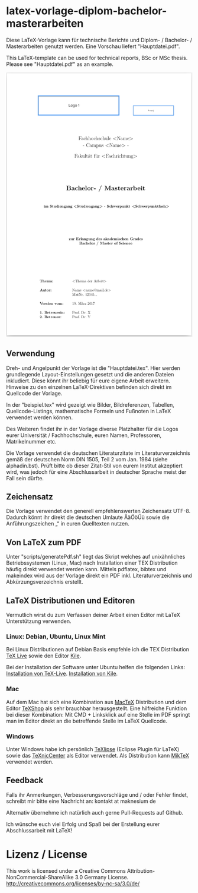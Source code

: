# latex-vorlage-diplom-bachelor-masterarbeiten

Diese LaTeX-Vorlage kann für technische Berichte und Diplom- / Bachelor- / Masterarbeiten genutzt werden. Eine Vorschau liefert "Hauptdatei.pdf".

This LaTeX-template can be used for technical reports, BSc or MSc thesis. Please see "Hauptdatei.pdf" as an example.

![latex-vorlage-diplom-bachelor-masterarbeiten](main.png "latex-vorlage-diplom-bachelor-masterarbeiten")


## Verwendung

Dreh- und Angelpunkt der Vorlage ist die "Hauptdatei.tex". Hier werden grundlegende Layout-Einstellungen gesetzt und die anderen Dateien inkludiert. Diese könnt ihr beliebig für eure eigene Arbeit erweitern. Hinweise zu den einzelnen LaTeX-Direktiven befinden sich direkt im Quellcode der Vorlage.

In der "beispiel.tex" wird gezeigt wie Bilder, Bildreferenzen, Tabellen, Quellcode-Listings, mathematische Formeln und Fußnoten in LaTeX verwendet werden können.

Des Weiteren findet ihr in der Vorlage diverse Platzhalter für die Logos eurer Universität / Fachhochschule, euren Namen, Professoren, Matrikelnummer etc.

Die Vorlage verwendet die deutschen Literaturzitate im Literaturverzeichnis gemäß der deutschen Norm DIN 1505, Teil 2 vom Jan. 1984 (siehe alphadin.bst). Prüft bitte ob dieser Zitat-Stil von eurem Institut akzeptiert wird, was jedoch für eine Abschlussarbeit in deutscher Sprache meist der Fall sein dürfte.

## Zeichensatz

Die Vorlage verwendet den generell empfehlenswerten Zeichensatz UTF-8. Dadurch könnt ihr direkt die deutschen Umlaute ÄäÖöÜü sowie die Anführungszeichen „“ in euren Quelltexten nutzen.

## Von LaTeX zum PDF

Unter "scripts/generatePdf.sh" liegt das Skript welches auf unixähnliches Betriebssystemen (Linux, Mac) nach Installation einer TEX Distribution häufig direkt verwendet werden kann. Mittels pdflatex, bibtex und makeindex wird aus der Vorlage direkt ein PDF inkl. Literaturverzeichnis und Abkürzungsverzeichnis erstellt.

## LaTeX Distributionen und Editoren

Vermutlich wirst du zum Verfassen deiner Arbeit einen Editor mit LaTeX Unterstützung verwenden.

### Linux: Debian, Ubuntu, Linux Mint

Bei Linux Distributionen auf Debian Basis empfehle ich die TEX Distribution [TeX Live](http://www.tug.org/texlive/ "TeX Live") sowie den Editor [Kile](http://kile.sourceforge.net/ "Kile").

Bei der Installation der Software unter Ubuntu helfen die folgenden Links:
[Installation von TeX-Live](http://wiki.ubuntuusers.de/LATEX#TeX-Live "Installation von TeX-Live").
[Installation von Kile](http://wiki.ubuntuusers.de/Kile "Installation von Kile").

### Mac

Auf dem Mac hat sich eine Kombination aus [MacTeX](http://www.tug.org/mactex/ "MacTeX") Distribution und dem Editor [TeXShop](http://pages.uoregon.edu/koch/texshop/ "TeXShop") als sehr brauchbar herausgestellt. Eine hilfreiche Funktion bei dieser Kombination: Mit CMD + Linksklick auf eine Stelle im PDF springt man im Editor direkt an die betreffende Stelle im LaTeX Quellcode.

### Windows

Unter Windows habe ich persönlich [TeXlipse](http://texlipse.sourceforge.net/ "TeXlipse") (Eclipse Plugin für LaTeX) sowie das [TeXnicCenter](http://www.texniccenter.org/ "TeXnicCenter") als Editor verwendet. Als Distribution kann [MikTeX](http://miktex.org/ "MikTeX") verwendet werden.

## Feedback

Falls ihr Anmerkungen, Verbesserungsvorschläge und / oder Fehler findet, schreibt mir bitte eine Nachricht an:
kontakt at maknesium de

Alternativ übernehme ich natürlich auch gerne Pull-Requests auf Github.

Ich wünsche euch viel Erfolg und Spaß bei der Erstellung eurer Abschlussarbeit mit LaTeX!

# Lizenz / License

This work is licensed under a Creative Commons Attribution-NonCommercial-ShareAlike 3.0 Germany License.
http://creativecommons.org/licenses/by-nc-sa/3.0/de/
